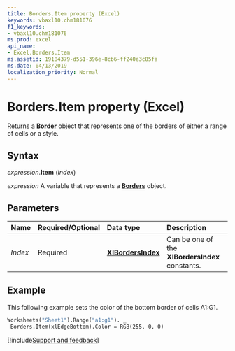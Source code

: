 ```yaml
---
title: Borders.Item property (Excel)
keywords: vbaxl10.chm181076
f1_keywords:
- vbaxl10.chm181076
ms.prod: excel
api_name:
- Excel.Borders.Item
ms.assetid: 19184379-d551-396e-8cb6-ff240e3c85fa
ms.date: 04/13/2019
localization_priority: Normal
---
```



# Borders.Item property (Excel)

Returns a **[Border](Excel.Border(object).md)** object that represents one of the borders of either a range of cells or a style.


## Syntax

_expression_.**Item** (_Index_)

_expression_ A variable that represents a **[Borders](Excel.Borders.md)** object.


## Parameters

|Name|Required/Optional|Data type|Description|
|:-----|:-----|:-----|:-----|
| _Index_|Required| **[XlBordersIndex](excel.xlbordersindex.md)**|Can be one of the **XlBordersIndex** constants.|


## Example

This following example sets the color of the bottom border of cells A1:G1.

```vb
Worksheets("Sheet1").Range("a1:g1"). _ 
 Borders.Item(xlEdgeBottom).Color = RGB(255, 0, 0)
```



[!include[Support and feedback](~/includes/feedback-boilerplate.md)]